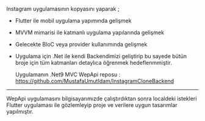 Instagram uygulamasının kopyasını yaparak ; 
- Flutter ile mobil uygulama yapımında gelişmek
- MVVM mimarisi ile katmanlı uygulama yapılarında gelişmek
- Gelecekte BloC veya provider kullanımında gelişmek
- Uygulama için .Net ile kendi Backendimizi geliştirip bu sayede bütün broje için tüm katmanları detaylıca öğrenmek
  hedeflenmmiştir.

  Uygulamanın .Net9 MVC WepApi reposu : https://github.com/MustafaUmutIdam/InstagramCloneBackend
------------------------------------------------------------------------------------------------------
WepApi uygulamasını bilgisayarımızde çalıştırdıktan sonra localdeki istekleri Flutter uygulaması ile gözlemleyip proje ve verilere uygun tasarımlar yapılmıştır.  
